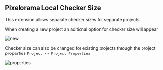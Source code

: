 ## Pixelorama Local Checker Size
This extension allows separate checker sizes for separate projects.

When creating a new project an aditional option for checker size will appear

![new](https://github.com/user-attachments/assets/cc9b55f2-026e-46ce-a9a7-94a61f6ecdd4)

Checker size can also be changed for existing projects through the project properties `Project -> Project Properties`

![properties](https://github.com/user-attachments/assets/30f8cd29-ac06-4ba5-9b61-69738688d704)
